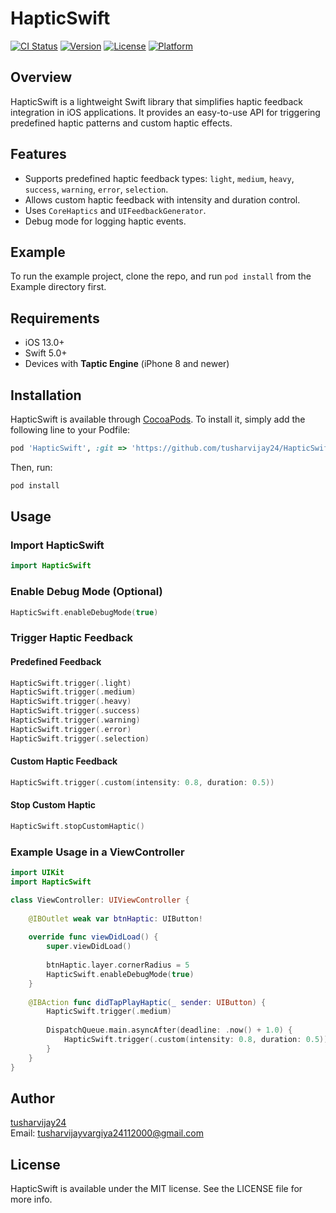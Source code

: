 # HapticSwift

[![CI Status](https://img.shields.io/travis/tusharvijay24/HapticSwift.svg?style=flat)](https://travis-ci.org/tusharvijay24/HapticSwift)
[![Version](https://img.shields.io/cocoapods/v/HapticSwift.svg?style=flat)](https://cocoapods.org/pods/HapticSwift)
[![License](https://img.shields.io/cocoapods/l/HapticSwift.svg?style=flat)](https://cocoapods.org/pods/HapticSwift)
[![Platform](https://img.shields.io/cocoapods/p/HapticSwift.svg?style=flat)](https://cocoapods.org/pods/HapticSwift)

## Overview
HapticSwift is a lightweight Swift library that simplifies haptic feedback integration in iOS applications. It provides an easy-to-use API for triggering predefined haptic patterns and custom haptic effects.

## Features
- Supports predefined haptic feedback types: `light`, `medium`, `heavy`, `success`, `warning`, `error`, `selection`.
- Allows custom haptic feedback with intensity and duration control.
- Uses `CoreHaptics` and `UIFeedbackGenerator`.
- Debug mode for logging haptic events.

## Example
To run the example project, clone the repo, and run `pod install` from the Example directory first.

## Requirements
- iOS 13.0+
- Swift 5.0+
- Devices with **Taptic Engine** (iPhone 8 and newer)

## Installation
HapticSwift is available through [CocoaPods](https://cocoapods.org). To install it, simply add the following line to your Podfile:

```ruby
pod 'HapticSwift', :git => 'https://github.com/tusharvijay24/HapticSwift.git'
```

Then, run:
```sh
pod install
```

## Usage
### Import HapticSwift
```swift
import HapticSwift
```

### Enable Debug Mode (Optional)
```swift
HapticSwift.enableDebugMode(true)
```

### Trigger Haptic Feedback
#### Predefined Feedback
```swift
HapticSwift.trigger(.light)
HapticSwift.trigger(.medium)
HapticSwift.trigger(.heavy)
HapticSwift.trigger(.success)
HapticSwift.trigger(.warning)
HapticSwift.trigger(.error)
HapticSwift.trigger(.selection)
```

#### Custom Haptic Feedback
```swift
HapticSwift.trigger(.custom(intensity: 0.8, duration: 0.5))
```

#### Stop Custom Haptic
```swift
HapticSwift.stopCustomHaptic()
```

### Example Usage in a ViewController
```swift
import UIKit
import HapticSwift

class ViewController: UIViewController {
    
    @IBOutlet weak var btnHaptic: UIButton!
    
    override func viewDidLoad() {
        super.viewDidLoad()
        
        btnHaptic.layer.cornerRadius = 5
        HapticSwift.enableDebugMode(true)
    }
    
    @IBAction func didTapPlayHaptic(_ sender: UIButton) {
        HapticSwift.trigger(.medium)
        
        DispatchQueue.main.asyncAfter(deadline: .now() + 1.0) {
            HapticSwift.trigger(.custom(intensity: 0.8, duration: 0.5))
        }
    }
}
```

## Author
[tusharvijay24](https://github.com/tusharvijay24)  
Email: [tusharvijayvargiya24112000@gmail.com](mailto:tusharvijayvargiya24112000@gmail.com)

## License
HapticSwift is available under the MIT license. See the LICENSE file for more info.
